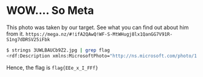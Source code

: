 # WOW.... So Meta

This photo was taken by our target. See what you can find out about him from it. `https://mega.nz/#!ifA2QAwQ!WF-S-MtWHugj8lx1QanGG7V91R-S1ng7dDRSV25iFbk`

```bash
$ strings 3UWLBAUCb9Z2.jpg | grep flag
<rdf:Description xmlns:MicrosoftPhoto="http://ns.microsoft.com/photo/1.0/"><MicrosoftPhoto:CameraSerialNumber>flag{EEe_x_I_FFf}</MicrosoftPhoto:CameraSerialNumber></rdf:Description></rdf:RDF>

```

Hence, the flag is `flag{EEe_x_I_FFf}`

